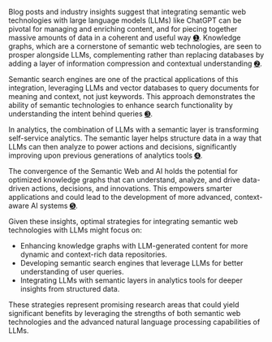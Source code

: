 Blog posts and industry insights suggest that integrating semantic web technologies with large language models (LLMs) like ChatGPT can be pivotal for managing and enriching content, and for piecing together massive amounts of data in a coherent and useful way [➊](https://www.ontotext.com/blog/do-large-language-models-dream-of-knowledge-graphs-impressions-from-day-2-at-semantics-2023/#:~:text=Blog%3B%20Informational,why%20and%20see%20these). Knowledge graphs, which are a cornerstone of semantic web technologies, are seen to prosper alongside LLMs, complementing rather than replacing databases by adding a layer of information compression and contextual understanding [➋](https://www.ontotext.com/blog/ontotexts-semantic-approach-towards-llm-better-data-and-content-management/#:~:text=What%20is%20the%20future%20of,that%20it%20got%20trained%20on).

Semantic search engines are one of the practical applications of this integration, leveraging LLMs and vector databases to query documents for meaning and context, not just keywords. This approach demonstrates the ability of semantic technologies to enhance search functionality by understanding the intent behind queries [➌](https://db-blog.web.cern.ch/node/191#:~:text=In%20this%20blog%20post%2C%20we,just%20keywords%2C%20can%20be).

In analytics, the combination of LLMs with a semantic layer is transforming self-service analytics. The semantic layer helps structure data in a way that LLMs can then analyze to power actions and decisions, significantly improving upon previous generations of analytics tools [➍](https://www.zenlytic.com/blog/optimizing-analytics-llms-semantic-layer-integration#:~:text=LLMs%20%26%20Semantic%20Layer%20is,power%20of%20their%20structured%20data).

The convergence of the Semantic Web and AI holds the potential for optimized knowledge graphs that can understand, analyze, and drive data-driven actions, decisions, and innovations. This empowers smarter applications and could lead to the development of more advanced, context-aware AI systems [➎](https://www.dataversity.net/semantic-web-and-ai-empowering-knowledge-graphs-for-smarter-applications/#:~:text=The%20intersection%20between%20the%20Semantic,power%20smarter%20applications%20and).

Given these insights, optimal strategies for integrating semantic web technologies with LLMs might focus on:

- Enhancing knowledge graphs with LLM-generated content for more dynamic and context-rich data repositories.
- Developing semantic search engines that leverage LLMs for better understanding of user queries.
- Integrating LLMs with semantic layers in analytics tools for deeper insights from structured data.

These strategies represent promising research areas that could yield significant benefits by leveraging the strengths of both semantic web technologies and the advanced natural language processing capabilities of LLMs.